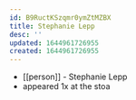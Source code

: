 ```yaml
---
id: B9RuctKSzqmr0ymZtMZBX
title: Stephanie Lepp
desc: ''
updated: 1644961726955
created: 1644961726955
---
```



- [[person]] - Stephanie Lepp
- appeared 1x at the stoa
